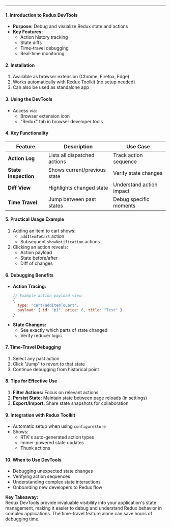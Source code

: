 
---

#### **1. Introduction to Redux DevTools**
- **Purpose:** Debug and visualize Redux state and actions
- **Key Features:**
  - Action history tracking
  - State diffs
  - Time-travel debugging
  - Real-time monitoring

#### **2. Installation**
1. Available as browser extension (Chrome, Firefox, Edge)
2. Works automatically with Redux Toolkit (no setup needed)
3. Can also be used as standalone app

#### **3. Using the DevTools**
- Access via:
  - Browser extension icon
  - "Redux" tab in browser developer tools

#### **4. Key Functionality**
| Feature | Description | Use Case |
|---------|-------------|----------|
| **Action Log** | Lists all dispatched actions | Track action sequence |
| **State Inspection** | Shows current/previous state | Verify state changes |
| **Diff View** | Highlights changed state | Understand action impact |
| **Time Travel** | Jump between past states | Debug specific moments |

#### **5. Practical Usage Example**
1. Adding an item to cart shows:
   - `addItemToCart` action
   - Subsequent `showNotification` actions
2. Clicking an action reveals:
   - Action payload
   - State before/after
   - Diff of changes

#### **6. Debugging Benefits**
- **Action Tracing:**
  ```javascript
  // Example action payload view:
  {
    type: "cart/addItemToCart",
    payload: { id: "p1", price: 6, title: "Test" }
  }
  ```
- **State Changes:**
  - See exactly which parts of state changed
  - Verify reducer logic

#### **7. Time-Travel Debugging**
1. Select any past action
2. Click "Jump" to revert to that state
3. Continue debugging from historical point

#### **8. Tips for Effective Use**
1. **Filter Actions:** Focus on relevant actions
2. **Persist State:** Maintain state between page reloads (in settings)
3. **Export/Import:** Share state snapshots for collaboration

#### **9. Integration with Redux Toolkit**
- Automatic setup when using `configureStore`
- Shows:
  - RTK's auto-generated action types
  - Immer-powered state updates
  - Thunk actions

#### **10. When to Use DevTools**
- Debugging unexpected state changes
- Verifying action sequences
- Understanding complex state interactions
- Onboarding new developers to Redux flow

**Key Takeaway:**  
Redux DevTools provide invaluable visibility into your application's state management, making it easier to debug and understand Redux behavior in complex applications. The time-travel feature alone can save hours of debugging time.